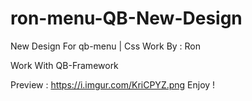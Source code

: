 # ron-menu-QB-New-Design
New Design For qb-menu | Css Work By : Ron

Work With QB-Framework

Preview : https://i.imgur.com/KriCPYZ.png
Enjoy !
